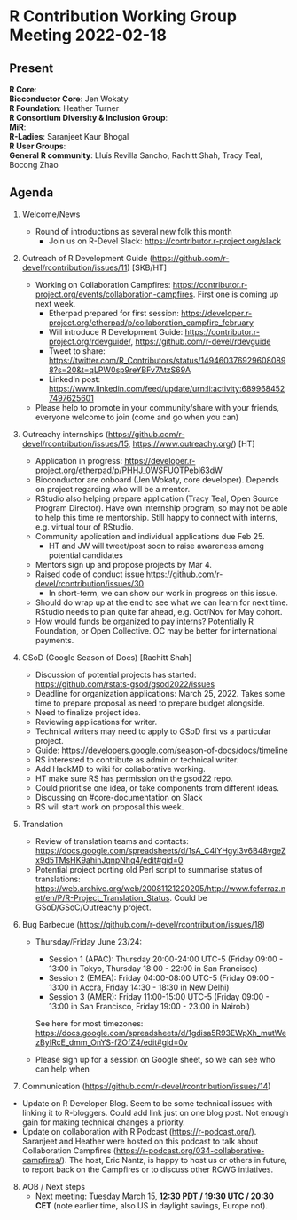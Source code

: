 # R Contribution Working Group Meeting 2022-02-18

## Present

**R Core**:  
**Bioconductor Core**: Jen Wokaty  
**R Foundation**: Heather Turner  
**R Consortium Diversity & Inclusion Group**:   
**MiR**:  
**R-Ladies**: Saranjeet Kaur Bhogal  
**R User Groups**:  
**General R community**: Lluís Revilla Sancho, Rachitt Shah, Tracy Teal, Bocong Zhao

## Agenda

1. Welcome/News
    - Round of introductions as several new folk this month
        - Join us on R-Devel Slack: https://contributor.r-project.org/slack

2. Outreach of R Development Guide (https://github.com/r-devel/rcontribution/issues/11) [SKB/HT]
    - Working on Collaboration Campfires: https://contributor.r-project.org/events/collaboration-campfires. First one is coming up next week.
        - Etherpad prepared for first session: https://developer.r-project.org/etherpad/p/collaboration_campfire_february
        - Will introduce R Development Guide: https://contributor.r-project.org/rdevguide/, https://github.com/r-devel/rdevguide
        - Tweet to share: https://twitter.com/R_Contributors/status/1494603769296080898?s=20&t=qLPW0sp9reYBFv7AtzS69A
        - LinkedIn post: https://www.linkedin.com/feed/update/urn:li:activity:6899684527497625601
    - Please help to promote in your community/share with your friends, everyone welcome to join (come and go when you can)

3. Outreachy internships (https://github.com/r-devel/rcontribution/issues/15, https://www.outreachy.org/) [HT]
    - Application in progress: https://developer.r-project.org/etherpad/p/PHHJ_0WSFUOTPebl63dW
    - Bioconductor are onboard (Jen Wokaty, core developer). Depends on project regarding who will be a mentor.
    - RStudio also helping prepare application (Tracy Teal, Open Source Program Director). Have own internship program, so may not be able to help this time re mentorship. Still happy to connect with interns, e.g. virtual tour of RStudio.
    - Community application and individual applications due Feb 25.
        - HT and JW will tweet/post soon to raise awareness among potential candidates
    - Mentors sign up and propose projects by Mar 4.
    - Raised code of conduct issue https://github.com/r-devel/rcontribution/issues/30
        - In short-term, we can show our work in progress on this issue.
    - Should do wrap up at the end to see what we can learn for next time. RStudio needs to plan quite far ahead, e.g. Oct/Nov for May cohort.
    - How would funds be organized to pay interns? Potentially R Foundation, or Open Collective. OC may be better for international payments.

4. GSoD (Google Season of Docs) [Rachitt Shah]
    - Discussion of potential projects has started: https://github.com/rstats-gsod/gsod2022/issues
    - Deadline for organization applications: March 25, 2022. Takes some time to prepare proposal as need to prepare budget alongside. 
    - Need to finalize project idea.
    - Reviewing applications for writer.
    - Technical writers may need to apply to GSoD first vs a particular project.
    - Guide: https://developers.google.com/season-of-docs/docs/timeline
    - RS interested to contribute as admin or technical writer.
    - Add HackMD to wiki for collaborative working.
    - HT make sure RS has permission on the gsod22 repo.
    - Could prioritise one idea, or take components from different ideas.
    - Discussing on #core-documentation on Slack
    - RS will start work on proposal this week.

5. Translation
    - Review of translation teams and contacts: https://docs.google.com/spreadsheets/d/1sA_C4lYHgyl3v6B48vgeZx9d5TMsHK9ahinJqnpNhq4/edit#gid=0
    - Potential project porting old Perl script to summarise status of translations: https://web.archive.org/web/20081121220205/http://www.feferraz.net/en/P/R-Project_Translation_Status. Could be GSoD/GSoC/Outreachy project.

6. Bug Barbecue (https://github.com/r-devel/rcontribution/issues/18)
    - Thursday/Friday June 23/24:
        - Session 1 (APAC):
        Thursday 20:00-24:00 UTC-5 (Friday 09:00 - 13:00 in Tokyo, Thursday 18:00 - 22:00 in San Francisco)
        - Session 2 (EMEA):
        Friday 04:00-08:00 UTC-5 (Friday 09:00 - 13:00 in Accra, Friday 14:30 - 18:30 in New Delhi)
        - Session 3 (AMER):
        Friday 11:00-15:00 UTC-5 (Friday 09:00 - 13:00 in San Francisco, Friday 19:00 - 23:00 in Nairobi)

        See here for most timezones:
https://docs.google.com/spreadsheets/d/1gdisa5R93EWpXh_mutWezByIRcE_dmm_OnYS-fZOfZ4/edit#gid=0v
    - Please sign up for a session on Google sheet, so we can see who can help when
 
7. Communication (https://github.com/r-devel/rcontribution/issues/14)

 - Update on R Developer Blog. Seem to be some technical issues with linking it to R-bloggers. Could add link just on one blog post. Not enough gain for making technical changes a priority.
 - Update on collaboration with R Podcast (https://r-podcast.org/). Saranjeet and Heather were hosted on this podcast to talk about Collaboration Campfires (https://r-podcast.org/034-collaborative-campfires/). The host, Eric Nantz, is happy to host us or others in future, to report back on the Campfires or to discuss other RCWG intiatives.

8. AOB / Next steps
    - Next meeting: Tuesday March 15, **12:30 PDT / 19:30 UTC / 20:30 CET** (note earlier time, also US in daylight savings, Europe not).
